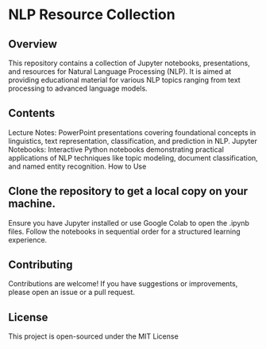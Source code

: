 # NLP Resource Collection

## Overview

This repository contains a collection of Jupyter notebooks, presentations, and resources for Natural Language Processing (NLP). It is aimed at providing educational material for various NLP topics ranging from text processing to advanced language models.

## Contents

Lecture Notes: PowerPoint presentations covering foundational concepts in linguistics, text representation, classification, and prediction in NLP.
Jupyter Notebooks: Interactive Python notebooks demonstrating practical applications of NLP techniques like topic modeling, document classification, and named entity recognition.
How to Use

## Clone the repository to get a local copy on your machine.
Ensure you have Jupyter installed or use Google Colab to open the .ipynb files.
Follow the notebooks in sequential order for a structured learning experience.

## Contributing

Contributions are welcome! If you have suggestions or improvements, please open an issue or a pull request.

## License

This project is open-sourced under the MIT License
